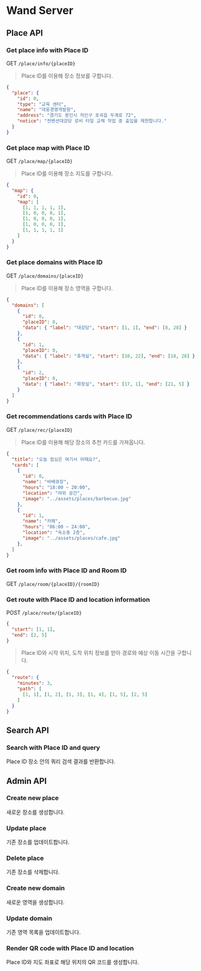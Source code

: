 # Wand Server

## Place API

### Get place info with Place ID
GET `/place/info/{placeID}`

> Place ID를 이용해 장소 정보를 구합니다.

```json
{
  "place": {
    "id": 0,
    "type": "교육 센터",
    "name": "대웅경영개발원",
    "address": "경기도 용인시 처인구 포곡읍 두계로 72",
    "notice": "컨벤션대강당 로비 타일 교체 작업 중 출입을 제한합니다."
  }
}
```

### Get place map with Place ID
GET `/place/map/{placeID}`

> Place ID를 이용해 장소 지도를 구합니다.

```json
{
  "map": {
    "id": 0,
    "map": [
      [1, 1, 1, 1, 1],
      [1, 0, 0, 0, 1],
      [1, 0, 0, 0, 1],
      [1, 0, 0, 0, 1],
      [1, 1, 1, 1, 1]
    ]
  }
}
```

### Get place domains with Place ID
GET `/place/domains/{placeID}`

> Place ID를 이용해 장소 영역을 구합니다.

```json
{
  "domains": [
    {
      "id": 0,
      "placeID": 0,
      "data": { "label": "대강당", "start": [1, 1], "end": [8, 28] }
    },
    {
      "id": 1,
      "placeID": 0,
      "data": { "label": "휴게실", "start": [10, 22], "end": [18, 28] }
    },
    {
      "id": 2,
      "placeID": 0,
      "data": { "label": "화장실", "start": [17, 1], "end": [21, 5] }
    }
  ]
}
```

### Get recommendations cards with Place ID
GET `/place/rec/{placeID}`

> Place ID를 이용해 해당 장소의 추천 카드를 가져옵니다.

```json
{
  "title": "오늘 점심은 여기서 어때요?",
  "cards": [
    {
      "id": 0,
      "name": "바베큐장",
      "hours": "18:00 ~ 20:00",
      "location": "야외 공간",
      "image": "../assets/places/barbecue.jpg"
    },
    {
      "id": 1,
      "name": "카페",
      "hours": "06:00 ~ 24:00",
      "location": "숙소동 2층",
      "image": "../assets/places/cafe.jpg"
    },
  ]
}
```

### Get room info with Place ID and Room ID
GET `/place/room/{placeID}/{roomID}`

### Get route with Place ID and location information
POST `/place/route/{placeID}`

```json
{
  "start": [1, 1],
  "end": [2, 5]
}
```

> Place ID와 시작 위치, 도착 위치 정보를 받아 경로와 예상 이동 시간을 구합니다.
 
```json
{
  "route": {
    "minutes": 3,
    "path": [
      [1, 1], [1, 2], [1, 3], [1, 4], [1, 5], [2, 5]
    ]
  }
}
```

## Search API

### Search with Place ID and query
Place ID 장소 안의 쿼리 검색 결과를 반환합니다.

## Admin API

### Create new place
새로운 장소를 생성합니다.

### Update place
기존 장소를 업데이트합니다.

### Delete place
기존 장소를 삭제합니다.

### Create new domain
새로운 영역을 생성합니다.

### Update domain
기존 영역 목록을 업데이트합니다.

### Render QR code with Place ID and location
Place ID와 지도 좌표로 해당 위치의 QR 코드를 생성합니다.

<!-- ### Render map as html for iframe
렌더링된 맵을 제공합니다. -->
